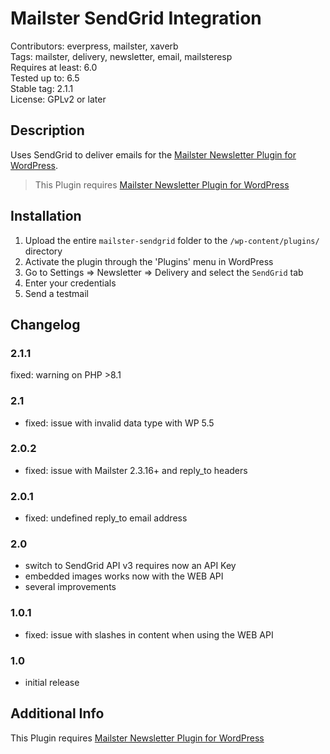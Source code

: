 # Mailster SendGrid Integration

Contributors: everpress, mailster, xaverb  
Tags: mailster, delivery, newsletter, email, mailsteresp  
Requires at least: 6.0  
Tested up to: 6.5  
Stable tag: 2.1.1  
License: GPLv2 or later

## Description

Uses SendGrid to deliver emails for the [Mailster Newsletter Plugin for WordPress](https://mailster.co/?utm_campaign=wporg&utm_source=wordpress.org&utm_medium=readme&utm_term=SendGrid).

> This Plugin requires [Mailster Newsletter Plugin for WordPress](https://mailster.co/?utm_campaign=wporg&utm_source=wordpress.org&utm_medium=readme&utm_term=SendGrid)

## Installation

1. Upload the entire `mailster-sendgrid` folder to the `/wp-content/plugins/` directory
2. Activate the plugin through the 'Plugins' menu in WordPress
3. Go to Settings => Newsletter => Delivery and select the `SendGrid` tab
4. Enter your credentials
5. Send a testmail

## Changelog

### 2.1.1

fixed: warning on PHP >8.1

### 2.1

- fixed: issue with invalid data type with WP 5.5

### 2.0.2

- fixed: issue with Mailster 2.3.16+ and reply_to headers

### 2.0.1

- fixed: undefined reply_to email address

### 2.0

- switch to SendGrid API v3 requires now an API Key
- embedded images works now with the WEB API
- several improvements

### 1.0.1

- fixed: issue with slashes in content when using the WEB API

### 1.0

- initial release

## Additional Info

This Plugin requires [Mailster Newsletter Plugin for WordPress](https://mailster.co/?utm_campaign=wporg&utm_source=wordpress.org&utm_medium=readme&utm_term=SendGrid)
